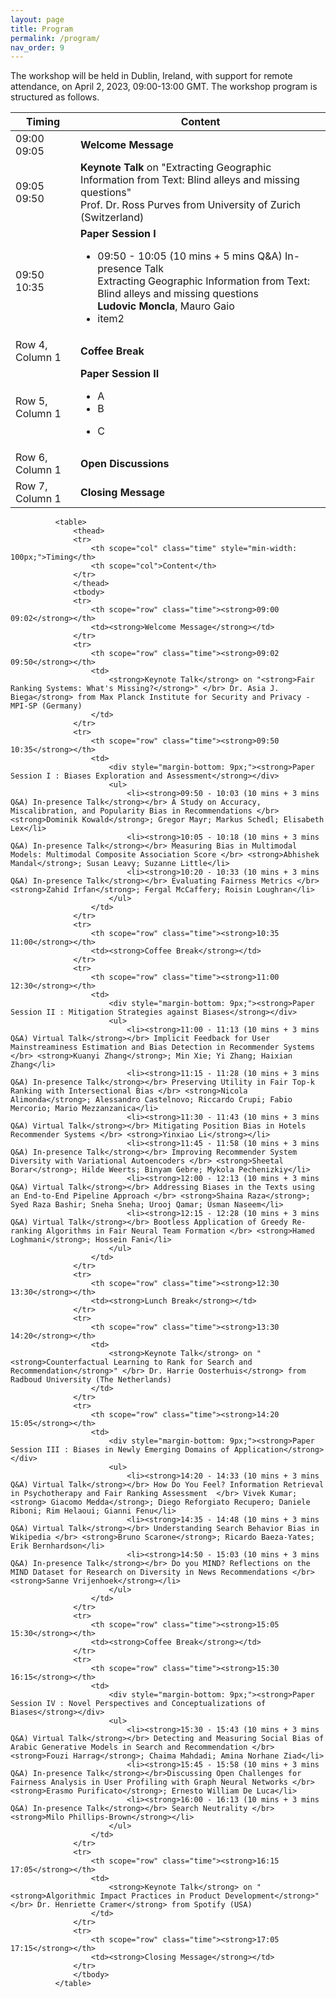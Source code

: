```yaml
---
layout: page
title: Program
permalink: /program/
nav_order: 9
---
```

The workshop will be held in Dublin, Ireland, with support for remote attendance, on April 2, 2023, 09:00-13:00 GMT. The workshop program is structured as follows.


Timing | Content
--- | ---
09:00<br>09:05 | **Welcome Message**
09:05<br>09:50  | **Keynote Talk** on "Extracting Geographic Information from Text: Blind alleys and missing questions" <br>  Prof. Dr. Ross Purves from University of Zurich (Switzerland) 
09:50<br>10:35  | **Paper Session I**</br> <ul> <li>09:50 - 10:05 (10 mins + 5 mins Q&A) In-presence Talk </br> Extracting Geographic Information from Text: Blind alleys and missing questions </br>**Ludovic Moncla**, Mauro Gaio </li> <li>item2</li> </ul> 
Row 4, Column 1 | **Coffee Break**
Row 5, Column 1 | **Paper Session II**<ul><li>A</li><li>B</li></ul><ul><li>C</li></ul>
Row 6, Column 1 | **Open Discussions**
Row 7, Column 1 | **Closing Message**



              <table>
                  <thead>
                  <tr>
                      <th scope="col" class="time" style="min-width: 100px;">Timing</th>
                      <th scope="col">Content</th>
                  </tr>
                  </thead>
                  <tbody>
                  <tr>
                      <th scope="row" class="time"><strong>09:00 09:02</strong></th>
                      <td><strong>Welcome Message</strong></td>
                  </tr>
                  <tr>
                      <th scope="row" class="time"><strong>09:02 09:50</strong></th>
                      <td>
                          <strong>Keynote Talk</strong> on "<strong>Fair Ranking Systems: What's Missing?</strong>" </br> Dr. Asia J. Biega</strong> from Max Planck Institute for Security and Privacy - MPI-SP (Germany)
                      </td>
                  </tr>
                  <tr>
                      <th scope="row" class="time"><strong>09:50 10:35</strong></th>
                      <td>
                          <div style="margin-bottom: 9px;"><strong>Paper Session I : Biases Exploration and Assessment</strong></div>
                          <ul>
                              <li><strong>09:50 - 10:03 (10 mins + 3 mins Q&A) In-presence Talk</strong></br> A Study on Accuracy, Miscalibration, and Popularity Bias in Recommendations </br> <strong>Dominik Kowald</strong>; Gregor Mayr; Markus Schedl; Elisabeth Lex</li>
                              <li><strong>10:05 - 10:18 (10 mins + 3 mins Q&A) In-presence Talk</strong></br> Measuring Bias in Multimodal Models: Multimodal Composite Association Score </br> <strong>Abhishek Mandal</strong>; Susan Leavy; Suzanne Little</li>
                              <li><strong>10:20 - 10:33 (10 mins + 3 mins Q&A) In-presence Talk</strong></br> Evaluating Fairness Metrics </br> <strong>Zahid Irfan</strong>; Fergal McCaffery; Roisin Loughran</li>
                          </ul>
                      </td>
                  </tr>
                  <tr>
                      <th scope="row" class="time"><strong>10:35 11:00</strong></th>
                      <td><strong>Coffee Break</strong></td>
                  </tr>
                  <tr>
                      <th scope="row" class="time"><strong>11:00 12:30</strong></th>
                      <td>
                          <div style="margin-bottom: 9px;"><strong>Paper Session II : Mitigation Strategies against Biases</strong></div>
                          <ul>
                              <li><strong>11:00 - 11:13 (10 mins + 3 mins Q&A) Virtual Talk</strong></br> Implicit Feedback for User Mainstreaminess Estimation and Bias Detection in Recommender Systems </br> <strong>Kuanyi Zhang</strong>; Min Xie; Yi Zhang; Haixian Zhang</li>
                              <li><strong>11:15 - 11:28 (10 mins + 3 mins Q&A) In-presence Talk</strong></br> Preserving Utility in Fair Top-k Ranking with Intersectional Bias </br> <strong>Nicola Alimonda</strong>; Alessandro Castelnovo; Riccardo Crupi; Fabio Mercorio; Mario Mezzanzanica</li>
                              <li><strong>11:30 - 11:43 (10 mins + 3 mins Q&A) Virtual Talk</strong></br> Mitigating Position Bias in Hotels Recommender Systems </br> <strong>Yinxiao Li</strong></li>
                              <li><strong>11:45 - 11:58 (10 mins + 3 mins Q&A) In-presence Talk</strong></br> Improving Recommender System Diversity with Variational Autoencoders </br> <strong>Sheetal Borar</strong>; Hilde Weerts; Binyam Gebre; Mykola Pechenizkiy</li>
                              <li><strong>12:00 - 12:13 (10 mins + 3 mins Q&A) Virtual Talk</strong></br> Addressing Biases in the Texts using an End-to-End Pipeline Approach </br> <strong>Shaina Raza</strong>; Syed Raza Bashir; Sneha Sneha; Urooj Qamar; Usman Naseem</li>
                              <li><strong>12:15 - 12:28 (10 mins + 3 mins Q&A) Virtual Talk</strong></br> Bootless Application of Greedy Re-ranking Algorithms in Fair Neural Team Formation </br> <strong>Hamed Loghmani</strong>; Hossein Fani</li>
                          </ul>
                      </td>
                  </tr>
                  <tr>
                      <th scope="row" class="time"><strong>12:30 13:30</strong></th>
                      <td><strong>Lunch Break</strong></td>
                  </tr>
                  <tr>
                      <th scope="row" class="time"><strong>13:30 14:20</strong></th>
                      <td>
                          <strong>Keynote Talk</strong> on "<strong>Counterfactual Learning to Rank for Search and Recommendation</strong>" </br> Dr. Harrie Oosterhuis</strong> from Radboud University (The Netherlands)
                      </td>
                  </tr>
                  <tr>
                      <th scope="row" class="time"><strong>14:20 15:05</strong></th>
                      <td>
                          <div style="margin-bottom: 9px;"><strong>Paper Session III : Biases in Newly Emerging Domains of Application</strong></div>
                          <ul>
                              <li><strong>14:20 - 14:33 (10 mins + 3 mins Q&A) Virtual Talk</strong></br> How Do You Feel? Information Retrieval in Psychotherapy and Fair Ranking Assessment  </br> Vivek Kumar; <strong> Giacomo Medda</strong>; Diego Reforgiato Recupero; Daniele Riboni; Rim Helaoui; Gianni Fenu</li>
                              <li><strong>14:35 - 14:48 (10 mins + 3 mins Q&A) Virtual Talk</strong></br> Understanding Search Behavior Bias in Wikipedia </br> <strong>Bruno Scarone</strong>; Ricardo Baeza-Yates; Erik Bernhardson</li>
                              <li><strong>14:50 - 15:03 (10 mins + 3 mins Q&A) In-presence Talk</strong></br> Do you MIND? Reflections on the MIND Dataset for Research on Diversity in News Recommendations </br> <strong>Sanne Vrijenhoek</strong></li>
                          </ul>
                      </td>
                  </tr>
                  <tr>
                      <th scope="row" class="time"><strong>15:05 15:30</strong></th>
                      <td><strong>Coffee Break</strong></td>
                  </tr>
                  <tr>
                      <th scope="row" class="time"><strong>15:30 16:15</strong></th>
                      <td>
                          <div style="margin-bottom: 9px;"><strong>Paper Session IV : Novel Perspectives and Conceptualizations of Biases</strong></div>
                          <ul>
                              <li><strong>15:30 - 15:43 (10 mins + 3 mins Q&A) Virtual Talk</strong></br> Detecting and Measuring Social Bias of Arabic Generative Models in Search and Recommendation </br> <strong>Fouzi Harrag</strong>; Chaima Mahdadi; Amina Norhane Ziad</li>
                              <li><strong>15:45 - 15:58 (10 mins + 3 mins Q&A) In-presence Talk</strong></br>Discussing Open Challenges for Fairness Analysis in User Profiling with Graph Neural Networks </br> <strong>Erasmo Purificato</strong>; Ernesto William De Luca</li>
                              <li><strong>16:00 - 16:13 (10 mins + 3 mins Q&A) In-presence Talk</strong></br> Search Neutrality </br> <strong>Milo Phillips-Brown</strong></li>
                          </ul>
                      </td>
                  </tr>
                  <tr>
                      <th scope="row" class="time"><strong>16:15 17:05</strong></th>
                      <td>
                          <strong>Keynote Talk</strong> on "<strong>Algorithmic Impact Practices in Product Development</strong>" </br> Dr. Henriette Cramer</strong> from Spotify (USA)
                      </td>
                  </tr>
                  <tr>
                      <th scope="row" class="time"><strong>17:05 17:15</strong></th>
                      <td><strong>Closing Message</strong></td>
                  </tr>
                  </tbody>
              </table>


